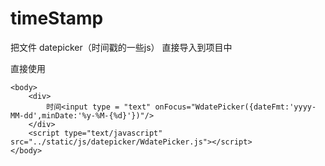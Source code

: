 # timeStamp
把文件 datepicker（时间戳的一些js） 直接导入到项目中

直接使用
<!DOCTYPE html>
<html>
	<head>
		<meta http-equiv="Content-Type" content="text/html; charset=utf-8" />
		<title>时间戳</title>
	</head>
	
	<body>
		<div>
			时间<input type = "text" onFocus="WdatePicker({dateFmt:'yyyy-MM-dd',minDate:'%y-%M-{%d}'})"/>
		</div>
		<script type="text/javascript" src="../static/js/datepicker/WdatePicker.js"></script>
	</body>
</html>

